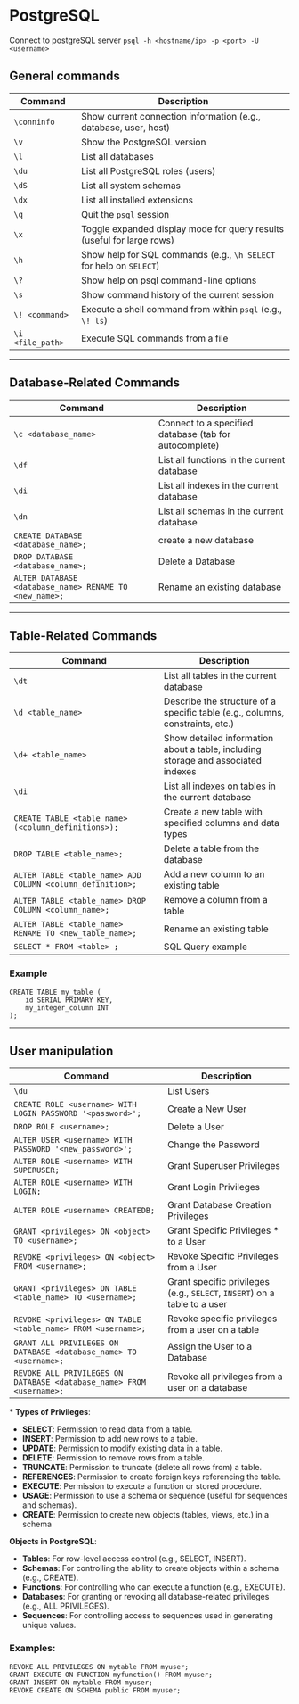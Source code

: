 # PostgreSQL

Connect to postgreSQL server
`psql -h <hostname/ip> -p <port> -U <username> `

## General commands
| Command | Description |
| ------- | ----------- |
| `\conninfo` | Show current connection information (e.g., database, user, host) |
| `\v` | Show the PostgreSQL version |
| `\l` | List all databases |
| `\du` | List all PostgreSQL roles (users) |
| `\dS` | List all system schemas |
| `\dx` | List all installed extensions |
| `\q` | Quit the `psql` session |
| `\x` | Toggle expanded display mode for query results (useful for large rows) |
| `\h` | Show help for SQL commands (e.g., `\h SELECT` for help on `SELECT`) |
| `\?` | Show help on psql command-line options |
| `\s` | Show command history of the current session |
| `\! <command>` | Execute a shell command from within `psql` (e.g., `\! ls`) |
| `\i <file_path>` | Execute SQL commands from a file |

---

## Database-Related Commands
| Command | Description |
| --------| ------------|
| `\c <database_name>` | Connect to a specified database (tab for autocomplete) |
| `\df` | List all functions in the current database |
| `\di` | List all indexes in the current database |
| `\dn` | List all schemas in the current database |
| `CREATE DATABASE <database_name>;`  | create a new database   |
| `DROP DATABASE <database_name>;`  |  Delete a Database  |
| `ALTER DATABASE <database_name> RENAME TO <new_name>;` | Rename an existing database |

---
## Table-Related Commands
| Command | Description |
| ------- | ----------- |
| `\dt` | List all tables in the current database |
| `\d <table_name>` | Describe the structure of a specific table (e.g., columns, constraints, etc.) |
| `\d+ <table_name>` | Show detailed information about a table, including storage and associated indexes |
| `\di` | List all indexes on tables in the current database |
| `CREATE TABLE <table_name> (<column_definitions>);` | Create a new table with specified columns and data types |
| `DROP TABLE <table_name>;` | Delete a table from the database |
| `ALTER TABLE <table_name> ADD COLUMN <column_definition>;` | Add a new column to an existing table |
| `ALTER TABLE <table_name> DROP COLUMN <column_name>;` | Remove a column from a table |
| `ALTER TABLE <table_name> RENAME TO <new_table_name>;` | Rename an existing table |
| `SELECT * FROM <table> ;`  |  SQL Query example  |

### Example
```
CREATE TABLE my_table (
    id SERIAL PRIMARY KEY,
    my_integer_column INT
);
```
---

## User manipulation

| Command | Description |
| --------| ------------|
|  `\du` |  List Users  |
| `CREATE ROLE <username> WITH LOGIN PASSWORD '<password>';` | Create a New User |
| `DROP ROLE <username>;` | Delete a User |
| `ALTER USER <username> WITH PASSWORD '<new_password>';` | Change the Password | 
| `ALTER ROLE <username> WITH SUPERUSER;` | Grant Superuser Privileges | 
| `ALTER ROLE <username> WITH LOGIN;` | Grant Login Privileges |
| `ALTER ROLE <username> CREATEDB;` | Grant Database Creation Privileges |
| `GRANT <privileges> ON <object> TO <username>;` | Grant Specific Privileges * to a User |
| `REVOKE <privileges> ON <object> FROM <username>;` | Revoke Specific Privileges from a User |
| `GRANT <privileges> ON TABLE <table_name> TO <username>;` | Grant specific privileges (e.g., `SELECT`, `INSERT`) on a table to a user |
| `REVOKE <privileges> ON TABLE <table_name> FROM <username>;` | Revoke specific privileges from a user on a table |
| `GRANT ALL PRIVILEGES ON DATABASE <database_name> TO <username>;` | Assign the User to a Database |
| `REVOKE ALL PRIVILEGES ON DATABASE <database_name> FROM <username>;` | Revoke all privileges from a user on a database |


\* 
**Types of Privileges**: 
  - **SELECT**: Permission to read data from a table.
  - **INSERT**: Permission to add new rows to a table.
  - **UPDATE**: Permission to modify existing data in a table.
  - **DELETE**: Permission to remove rows from a table.
  - **TRUNCATE**: Permission to truncate (delete all rows from) a table.
  - **REFERENCES**: Permission to create foreign keys referencing the table.
  - **EXECUTE**: Permission to execute a function or stored procedure.
  - **USAGE**: Permission to use a schema or sequence (useful for sequences and schemas).
  - **CREATE**: Permission to create new objects (tables, views, etc.) in a schema

**Objects in PostgreSQL**:
- **Tables**: For row-level access control (e.g., SELECT, INSERT).
- **Schemas**: For controlling the ability to create objects within a schema (e.g., CREATE).
- **Functions**: For controlling who can execute a function (e.g., EXECUTE).
- **Databases**: For granting or revoking all database-related privileges (e.g., ALL PRIVILEGES).
- **Sequences**: For controlling access to sequences used in generating unique values.

### Examples:
```
REVOKE ALL PRIVILEGES ON mytable FROM myuser;
GRANT EXECUTE ON FUNCTION myfunction() FROM myuser;
GRANT INSERT ON mytable FROM myuser;
REVOKE CREATE ON SCHEMA public FROM myuser;
```